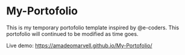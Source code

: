 # My-Portofolio
This is my temporary portofolio template inspired by @e-coders. This portofolio will continued to be modified as time goes.

Live demo: https://amadeomarvell.github.io/My-Portofolio/
